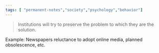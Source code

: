 ```yaml
---
tags: [ "permanent-notes","society","psychology","behavior"]
---
```


> Institutions will try to preserve the problem to which they are the solution.

Example: Newspapers reluctance to adopt online media, planned obsolescence, etc.